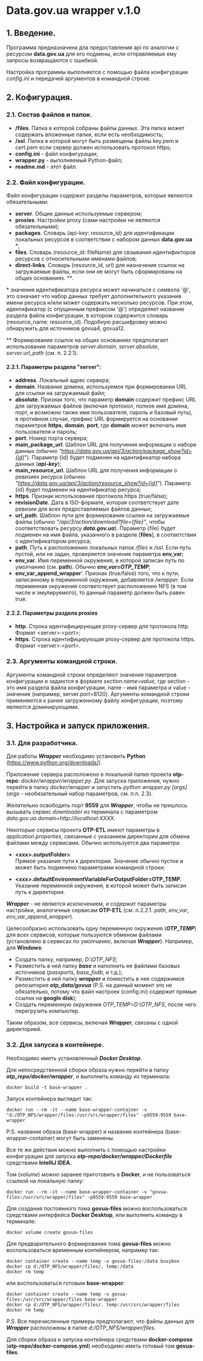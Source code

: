 # Data.gov.ua wrapper v.1.0

## **1. Введение.**

Программа предназначена дла предоставления api по аналогии с ресурсом **data.gov.ua** для его подмены, если отправляемые ему запросы возвращаются с ошибкой.

Настройка программы выполняется с помощью файла конфигурации *config.ini* и передачей аргументов в командной строке.

## **2. Кофигурация.**
### **2.1. Состав файлов и папок.**

- **/files**. Папка в которой собраны файлы данных. Эта папка может содержать вложенные папки, если есть необходимость;
- **/ssl**. Папка в которой могут быть размещены файлы key.pem и cert.pem если сервер должен использовать протокол https;
- **config.ini** - файл конфигурации;
- **wrapper.py** - выполняемый Python-файл;
- **readme.md** - этот файл.

### **2.2. Файл конфигурации.**

Файл конфигурации содержит разделы параметров, которые являются обязательными:

- **server**. Общие данные используемые сервером;
- **proxies**. Настройки proxy (сами настройки не являются обязательными);
- **packages**. Словарь (api-key: resource_id) для идентификации локальных ресурсов в соответствии с набором данных **data.gov.ua** *;
- **files**. Словарь (resource_id: fileName) для свзывания идентификторов ресурсов с относительными именами файлов;
- **direct-links**. Словарь (resource_id, url) для назначения ссылок на загружаемые файлы, если они не могут быть сформированы на общих основаниях. \*\*.

\* значение идентификатора ресурса может начинаться с символа '@', это означает что набор данных требует дополнительного указания имени ресурса и/или может содержать несколько ресурсов. При этом, идентификатор (с опущенным префиксом '@') определяет название раздела файла конфигурации, в котором содержится словарь (resource_name: resource_id). Подобную расшифровку можно обнаружить для источников govua4, govua12.

\*\* Формирование ссылок на общих основаниях предполагает использование параметров *server.domain*, *server.absolute*, *server.url_path* (см. п. 2.2.1).

#### **2.2.1. Параметры раздела **"server"**:**

- **address**. Локальный адрес сервера;
- **domain**. Название домена, используемое при формировании URL для ссылки на загружаемый файл;
- **absolute**. Признак того, что параметр **domain** содержит префикс URL для загружаемых файлов (включая протокол, полное имя домена, порт, и возможно также имя пользователя, пароль и базовый путь), в противном случае, префикс URL формируется на основании параметров **https**, **domain**, **port**, где **domain** может включать имя пользователя и пароль;
- **port**. Номер порта сервера;
- **main_package_url**. Шаблон URL для получения информации о наборе данных (обычно *"https://data.gov.ua/api/3/action/package_show?id={id}*"). Параметр {id} будет подменен на идентификатор набора данных (***api-key***);
- **main_resource_url**. Шаблон URL для получения информации о ревизиях ресурса (обычно *"https://data.gov.ua/api/3/action/resource_show?id={id}*"). Параметр {id} будет подменен на идентификатор ресурса;
- **https**. Признак использования протокола https (true/false);
- **revisionDate**. Дата в ISO-формате, которая соответствует дате ревизии для всех предоставляемых файлов данных;
- **url_path**. Шаблон пути для формирования ссылки на загружаемые файлы (обычно *"/api/3/action/download?file={file}"*, чтобы соответствовать ресурсу ***data.gov.ua***). Параметр {file} будет подменен на имя файлa, указанного в разделе [**files**], в соответствии с идентификатором ресурса;
- **path**. Путь к расположению локальных папок */files* и */ssl*. Если путь пустой, или не задан, проверяется значение параметра **env_var**;
- **env_var**. Имя переменной окружения, в которой записан путь по умолчанию (см. **path**). Обычно ***env_var=OTP_TEMP***;
- **env_var_append_wrapper**'. Признак (true/false) того, что к пути, записанному в переменной окружения, добавляется */wrapper*. Если переменная окружения соответствует расположению NFS (в том числе и эмулируемого), то данный параметр должен быть равен true.

#### **2.2.2. Параметры раздела **proxies****

- **http**. Строка идентифицирующая proxy-сервер для протокола http. Формат \<server>:\<port>;
- **https**. Строка идентифицирующая proxy-сервер для протокола https. Формат \<server>:\<port>.

### **2.3. Аргументы командной строки.**

Аргументы командной строки определяют значения параметров конфигурации и  задаются в формате *section.name=value*, где section - это имя раздела файла конфигурации, name - имя параметра и value - значение (например, server.port=8120).
Аргументы командной строки применяются к ранее загруженному файлу конфигурации, поэтому являются доминирующими.

## **3. Настройка и запуск приложения.**

### **3.1. Для разработчика.**

Для работы ***Wrapper*** необходимо установить **Python** (https://www.python.org/downloads/).

Приложение сервера расположено в локальной папке проекта **otp-repo**:  *docker/wrapper/wrapper.py*. Для запуска приложения, нужно перейти в папку *docker/wrapper* и запустить *python wrapper.py [args]* (*args* - необязательный набор параметров, см. п.п. 2.3).

Желательно освободить порт **9559** для ***Wrapper***, чтобы не пришлось вызывать сервис *downloader* из терминала с параметром *data.gov.ua.domain=http://localhost:XXXX*.

Некоторые сервисы проекта **OTP-ETL** имеют параметры в *application.properties*, связанные с указанием директории для обмена файлами между сервисами. Обычно используется два параметра:
- **\<xxx\>.outputFolder=**\
  Прямое указание пути к директории. Значение обычно пустое и может быть подменено параметрами командной строки;

- **\<xxx\>.defaultEnvironmentVariableForOutputFolder=OTP_TEMP**. \
  Указание переменной окружения, в которой может быть записан путь к директории.

***Wrapper*** - не является исключением, и содержит параметры настройки, аналогичные сервисам **OTP-ETL** (см. п.2.2.1. *path*, *env_var*, *env_var_append_wrapper*).

Целесообразно использовать одну переменную окружения (***OTP_TEMP***) для всех сервисов, которые пользуются обменом файлами (установлено в сервисах по умолчанию, включая ***Wrapper***). Например, для **Windows**:
- Создать папку, например, *D:\OTP_NFS*;
- Разместить в ней папку ***base*** и наполнить ее файлами базовых источников (*passports*, *base_fodb*, и т.д.);
- Разместить в ней папку ***wrapper*** и поместить в нее содержимое репозитория ***otp_data/govua*** (P.S. на данный момент это не обязательно, потому что файл настроек (config.ini)  содержит прямые ссылки на **google disk**);
- Создать переменную окружения *OTP_TEMP=D:\OTP_NFS*, после чего перегрузить компьютер.

Таким образом, все сервисы, включая ***Wrapper***, связаны с одной директорией.


### **3.2. Для запуска в контейнере.**

Необходимо иметь установленный ***Docker Desktop***.

Для непосредственной сборки образа нужно перейти в папку ***otp_repo/docker/wrapper***,
и выполнить команду из терминала:
```
docker build -t base-wrapper .
```
Запуск контейнера выглядит так:
```
docker run --rm -it --name base-wrapper-container -v "d:/OTP_NFS/wrapper/files:/usr/src/wrapper/files" -p9559:9559 base-wrapper
```
P.S. название образа (base-wrapper) и название контейнера (base-wrapper-container) могут быть заменены.

Все те же действия можно выполнить с помощью настройки конфигурации для запуска ***otp-repo/docker/wrapper/Dockerfile*** средствами **IntelliJ IDEA**.

Том (*volume*) можно заранее приготовить в **Docker**, и не пользоваться ссылкой на локальную папку:
```
docker run --rm -it --name base-wrapper-container -v "govua-files:/usr/src/wrapper/files" -p9559:9559 base-wrapper
```

Для создания постоянного тома **govua-files** можно воспользоваться средствами интерфейса **Docker Desktop**, или выполнить команду в терминале:
```
docker volume create govua-files
```
Для предварительного формирования тома **govua-files** можно воспользоваться временным контейнером, например так:
```
docker container create --name temp -v govua-files:/data busybox
docker cp d:/OTP_NFS/wrapper/files/. temp:/data
docker rm temp
```
или воспользоваться готовым **base-wrapper**:
```
docker container create --name temp -v govua-files:/usr/src/wrapper/files base-wrapper
docker cp d:/OTP_NFS/wrapper/files/. temp:/usr/src/wrapper/files
docker rm temp
```

P.S. Все перечисленные примеры предполагают, что файлы данных для ***Wrapper*** расположены в папке *d:/OTP_NFS/wrapper/files*.

Для сборки образа и запуска контейнера средствами **docker-compose** (**otp-repo/docker-compose.yml**) необходимо иметь готовый том **govua-files**.


